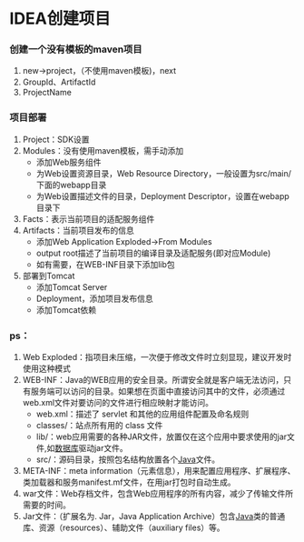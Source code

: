 # IDEA创建项目

### 创建一个没有模板的maven项目

1. new->project，（不使用maven模板)，next
2. GroupId、ArtifactId
3. ProjectName

### 项目部署

1. Project：SDK设置
2. Modules：没有使用maven模板，需手动添加
   * 添加Web服务组件
   * 为Web设置资源目录，Web Resource Directory，一般设置为src/main/下面的webapp目录
   * 为Web设置描述文件的目录，Deployment Descriptor，设置在webapp目录下
3. Facts：表示当前项目的适配服务组件
4. Artifacts：当前项目发布的信息
   * 添加Web Application Exploded->From Modules
   * output root描述了当前项目的编译目录及适配服务(即对应Module)
   * 如有需要，在WEB-INF目录下添加lib包
5. 部署到Tomcat
   * 添加Tomcat Server
   * Deployment，添加项目发布信息
   * 添加Tomcat依赖

### ps：

1. Web Exploded：指项目未压缩，一次便于修改文件时立刻显现，建议开发时使用这种模式
2. WEB-INF：Java的WEB应用的安全目录。所谓安全就是客户端无法访问，只有服务端可以访问的目录。如果想在页面中直接访问其中的文件，必须通过web.xml文件对要访问的文件进行相应映射才能访问。
   * web.xml：描述了 servlet 和其他的应用组件配置及命名规则
   * classes/：站点所有用的 class 文件
   * lib/：web应用需要的各种JAR文件，放置仅在这个应用中要求使用的jar文件,如[数据库](http://lib.csdn.net/base/14)驱动jar文件。
   * src/：源码目录，按照包名结构放置各个[Java](http://lib.csdn.net/base/17)文件。
3. META-INF：meta information（元素信息），用来配置应用程序、扩展程序、类加载器和服务manifest.mf文件，在用jar打包时自动生成。
4. war文件：Web存档文件，包含Web应用程序的所有内容，减少了传输文件所需要的时间。
5. Jar文件：（扩展名为. Jar，Java Application Archive）包含[Java](http://whatis.ctocio.com.cn/searchwhatis/403/5948403.shtml)类的普通库、资源（resources）、辅助文件（auxiliary files）等。

